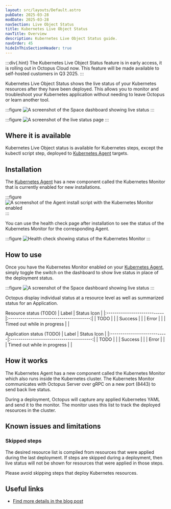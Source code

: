 ```yaml
---
layout: src/layouts/Default.astro
pubDate: 2025-03-28
modDate: 2025-03-28
navSection: Live Object Status
title: Kubernetes Live Object Status
navTitle: Overview
description: Kubernetes Live Object Status guide.
navOrder: 45
hideInThisSectionHeader: true
---
```


:::div{.hint}
The Kubernetes Live Object Status feature is in early access, it is rolling out in Octopus Cloud now. This feature will be made available to self-hosted customers in Q3 2025.
:::

Kubernetes Live Object Status shows the live status of your Kubernetes resources after they have been deployed. This allows you to monitor and troubleshoot your Kubernetes application without needing to leave Octopus or learn another tool.

:::figure
![A screenshot of the Space dashboard showing live status](/docs/deployments/kubernetes/live-object-status/space-dashboard-live-status.png)
:::

:::figure
![A screenshot of the live status page](/docs/deployments/kubernetes/live-object-status/live-status-page.png)
:::

## Where it is available

Kubernetes Live Object status is available for Kubernetes steps, except the kubectl script step, deployed to [Kubernetes Agent](docs/kubernetes/targets/kubernetes-agent) targets.

## Installation

The [Kubernetes Agent](docs/kubernetes/targets/kubernetes-agent) has a new component called the Kubernetes Monitor that is currently enabled for new installations. 

:::figure
![A screenshot of the Agent install script with the Kubernetes Monitor enabled](/docs/deployments/kubernetes/live-object-status/agent-install-script.png)
:::

You can use the health check page after installation to see the status of the Kubernetes Monitor for the corresponding Agent.

:::figure
![Health check showing status of the Kubernetes Monitor](/docs/deployments/kubernetes/live-object-status/kubernetes-agent-health-check.png)
:::

## How to use

Once you have the Kubernetes Monitor enabled on your [Kubernetes Agent](docs/kubernetes/targets/kubernetes-agent), simply toggle the switch on the dashboard to show live status in place of the deployment status.

:::figure
![A screenshot of the Space dashboard showing live status](/docs/deployments/kubernetes/live-object-status/space-dashboard-live-status.png)
:::

Octopus display individual status at a resource level as well as summarized status for an Application.

Resource status (TODO)
| Label                       | Status Icon                              |
|:----------------------------|:----------------------------------------:|
| TODO                        | <i class="fa-solid fa-spinner"></i>      |
| Success                     | <i class="fa-solid fa-circle-check"></i> |
| Error                       | <i class="fa-solid fa-circle-xmark"></i> |
| Timed out while in progress | <i class="fa-solid fa-clock"></i>        |

Application status (TODO)
| Label                       | Status Icon                              |
|:----------------------------|:----------------------------------------:|
| TODO                        | <i class="fa-solid fa-spinner"></i>      |
| Success                     | <i class="fa-solid fa-circle-check"></i> |
| Error                       | <i class="fa-solid fa-circle-xmark"></i> |
| Timed out while in progress | <i class="fa-solid fa-clock"></i>        |


## How it works

The Kubernetes Agent has a new component called the Kubernetes Monitor which also runs inside the Kubernetes cluster. The Kubernetes Monitor communicates with Octopus Server over gRPC on a new port (8443) to send back live status.

During a deployment, Octopus will capture any applied Kubernetes YAML and send it to the monitor. The monitor uses this list to track the deployed resources in the cluster.

## Known issues and limitations

### Skipped steps
The desired resource list is compiled from resources that were applied during the last deployment. If steps are skipped during a deployment, then live status will not be shown for resources that were applied in those steps.

Please avoid skipping steps that deploy Kubernetes resources.

## Useful links

* [Find more details in the blog post](https://octopus.com/blog/kubernetes-live-object-status)
